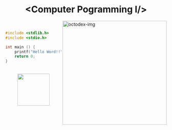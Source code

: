 <h1 align="center">&lt;Computer Pogramming I/&gt;</h1>

<div align="left" widht="100">
    <img align="right" src="../.github/Robotocat.png" width="325" alt="octodex-img" title="octodex">

<br>

```C
#include <stdlib.h>
#include <stdio.h>

int main () {
    printf("Hello Word!!");
    return 0;
}
```
</div>

<br>

<footer align="center">
    <a href="https://drive.google.com/drive/folders/1RqrSm_Y7Qj4vGpOy1rEj7nw-5vFpSeHX66sJB25qCOx8SsrMW82IDAYYoaLklQIMlcdLMLkC?usp=sharing" align="center" target="_blank">
        <img src="../.github/classroom.png" width="100" align="center">
    </a>
</footer>
